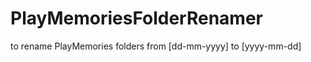 PlayMemoriesFolderRenamer
=========================

to rename PlayMemories folders from [dd-mm-yyyy] to [yyyy-mm-dd]
